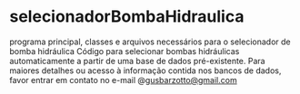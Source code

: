# selecionadorBombaHidraulica
programa principal, classes e arquivos necessários para o selecionador de bomba hidráulica
Código para selecionar bombas hidráulicas automaticamente a partir de uma base de dados pré-existente. 
Para maiores detalhes ou acesso à informação contida nos bancos de dados, favor entrar em contato no e-mail @gusbarzotto@gmail.com
